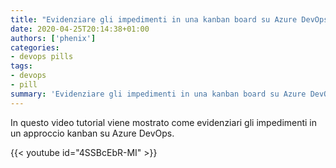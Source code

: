 ```yaml
---
title: "Evidenziare gli impedimenti in una kanban board su Azure DevOps"
date: 2020-04-25T20:14:38+01:00
authors: ['phenix']
categories:
- devops pills
tags:
- devops
- pill
summary: 'Evidenziare gli impedimenti in una kanban board su Azure DevOps'
---
```


In questo video tutorial viene mostrato come evidenziari gli impedimenti in un approccio kanban su Azure DevOps.

{{< youtube id="4SSBcEbR-MI" >}}
